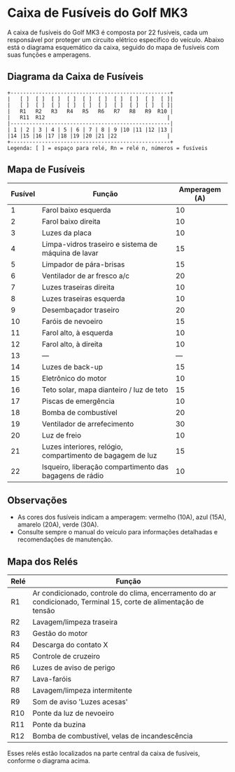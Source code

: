 # Caixa de Fusíveis do Golf MK3

A caixa de fusíveis do Golf MK3 é composta por 22 fusíveis, cada um responsável por proteger um circuito elétrico específico do veículo. Abaixo está o diagrama esquemático da caixa, seguido do mapa de fusíveis com suas funções e amperagens.

## Diagrama da Caixa de Fusíveis

```
+---------------------------------------------------+
|   [ ]  [ ]  [ ]  [ ]  [ ]  [ ]  [ ]  [ ]  [ ]  [ ]|
|   [ ]  [ ]  [ ]  [ ]  [ ]  [ ]  [ ]  [ ]  [ ]  [ ]|
|   R1   R2   R3   R4   R5   R6   R7   R8   R9  R10 |
|   R11  R12                                       |
|---------------------------------------------------|
| 1 | 2 | 3 | 4 | 5 | 6 | 7 | 8 | 9 |10 |11 |12 |13 |
|14 |15 |16 |17 |18 |19 |20 |21 |22                |
+---------------------------------------------------+
Legenda: [ ] = espaço para relé, Rn = relé n, números = fusíveis
```

## Mapa de Fusíveis

| Fusível | Função                                                        | Amperagem (A) |
|---------|---------------------------------------------------------------|---------------|
| 1       | Farol baixo esquerda                                          | 10            |
| 2       | Farol baixo direita                                           | 10            |
| 3       | Luzes da placa                                                | 10            |
| 4       | Limpa-vidros traseiro e sistema de máquina de lavar           | 15            |
| 5       | Limpador de pára-brisas                                       | 15            |
| 6       | Ventilador de ar fresco a/c                                   | 20            |
| 7       | Luzes traseiras direita                                       | 10            |
| 8       | Luzes traseiras esquerda                                      | 10            |
| 9       | Desembaçador traseiro                                         | 20            |
| 10      | Faróis de nevoeiro                                            | 15            |
| 11      | Farol alto, à esquerda                                        | 10            |
| 12      | Farol alto, à direita                                         | 10            |
| 13      | —                                                             | —             |
| 14      | Luzes de back-up                                              | 15            |
| 15      | Eletrônico do motor                                           | 10            |
| 16      | Teto solar, mapa dianteiro / luz de teto                      | 15            |
| 17      | Piscas de emergência                                          | 10            |
| 18      | Bomba de combustível                                          | 20            |
| 19      | Ventilador de arrefecimento                                   | 30            |
| 20      | Luz de freio                                                  | 10            |
| 21      | Luzes interiores, relógio, compartimento de bagagem de luz    | 15            |
| 22      | Isqueiro, liberação compartimento das bagagens de rádio       | 10            |

## Observações
- As cores dos fusíveis indicam a amperagem: vermelho (10A), azul (15A), amarelo (20A), verde (30A).
- Consulte sempre o manual do veículo para informações detalhadas e recomendações de manutenção.

## Mapa dos Relés

| Relé  | Função                                                                 |
|-------|------------------------------------------------------------------------|
| R1    | Ar condicionado, controle do clima, encerramento do ar condicionado, Terminal 15, corte de alimentação de tensão |
| R2    | Lavagem/limpeza traseira                                               |
| R3    | Gestão do motor                                                        |
| R4    | Descarga do contato X                                                  |
| R5    | Controle de cruzeiro                                                   |
| R6    | Luzes de aviso de perigo                                               |
| R7    | Lava-faróis                                                            |
| R8    | Lavagem/limpeza intermitente                                           |
| R9    | Som de aviso 'Luzes acesas'                                            |
| R10   | Ponte da luz de nevoeiro                                               |
| R11   | Ponte da buzina                                                        |
| R12   | Bomba de combustível, velas de incandescência                          |

Esses relés estão localizados na parte central da caixa de fusíveis, conforme o diagrama acima.

